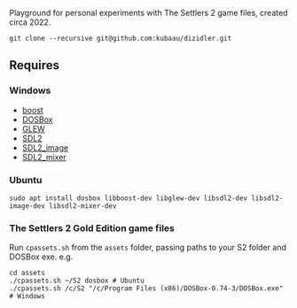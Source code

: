 Playground for personal experiments with The Settlers 2 game files, created circa 2022.

`git clone --recursive git@github.com:kubaau/dizidler.git`

## Requires

### Windows

- [boost](https://www.boost.org/users/download/)
- [DOSBox](https://www.dosbox.com/download.php?main=1)
- [GLEW](https://glew.sourceforge.net/)
- [SDL2](https://github.com/libsdl-org/SDL/releases)
- [SDL2_image](https://github.com/libsdl-org/SDL_image/releases)
- [SDL2_mixer](https://github.com/libsdl-org/SDL_mixer/releases)

### Ubuntu

`sudo apt install dosbox libboost-dev libglew-dev libsdl2-dev libsdl2-image-dev libsdl2-mixer-dev`

### The Settlers 2 Gold Edition game files

Run `cpassets.sh` from the `assets` folder, passing paths to your S2 folder and DOSBox exe. e.g.

```
cd assets
./cpassets.sh ~/S2 dosbox # Ubuntu
./cpassets.sh /c/S2 "/c/Program Files (x86)/DOSBox-0.74-3/DOSBox.exe" # Windows
```
